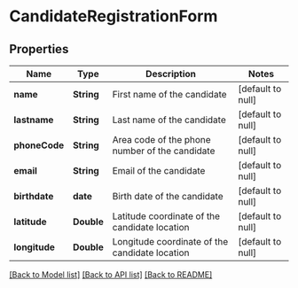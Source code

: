 # CandidateRegistrationForm
## Properties

Name | Type | Description | Notes
------------ | ------------- | ------------- | -------------
**name** | **String** | First name of the candidate | [default to null]
**lastname** | **String** | Last name of the candidate | [default to null]
**phoneCode** | **String** | Area code of the phone number of the candidate | [default to null]
**email** | **String** | Email of the candidate | [default to null]
**birthdate** | **date** | Birth date of the candidate | [default to null]
**latitude** | **Double** | Latitude coordinate of the candidate location | [default to null]
**longitude** | **Double** | Longitude coordinate of the candidate location | [default to null]

[[Back to Model list]](../README.md#documentation-for-models) [[Back to API list]](../README.md#documentation-for-api-endpoints) [[Back to README]](../README.md)


